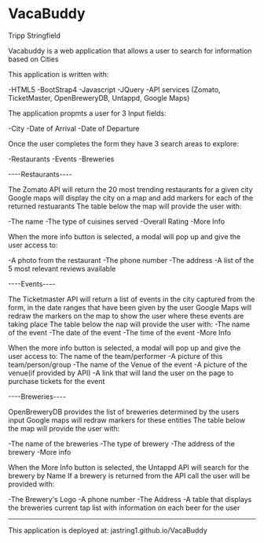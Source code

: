 # VacaBuddy
Tripp Stringfield

Vacabuddy is a web application that allows a user to search for information based on Cities

This application is written with:

-HTML5
-BootStrap4
-Javascript
-JQuery
-API services (Zomato, TicketMaster, OpenBreweryDB, Untappd, Google Maps)

The application propmts a user for 3 Input fields:

-City
-Date of Arrival
-Date of Departure

Once the user completes the form they have 3 search areas to explore:

-Restaurants
-Events
-Breweries

----Restaurants----

The Zomato API will return the 20 most trending restaurants for a given city
Google maps will display the city on a map and add markers for each of the returned restuarants
The table below the map will provide the user with:

-The name
-The type of cuisines served
-Overall Rating
-More Info

When the more info button is selected, a modal will pop up and give the user access to:

-A photo from the restaurant
-The phone number
-The address
-A list of the 5 most relevant reviews available

----Events----

The Ticketmaster API will return a list of events in the city captured from the form, in the date ranges 
that have been given by the user
Google Maps will redraw the markers on the map to show the user where these events are taking place
The table below the nap will provide the user with:
-The name of the event
-The date of the event
-The time of the event
-More Info

When the more info button is selected, a modal will pop up and give the user access to:
The name of the team/performer
-A picture of this team/person/group
-The name of the Venue of the event
-A picture of the venue(if provided by API)
-A link that will land the user on the page to purchase tickets for the event

----Breweries----

OpenBreweryDB provides the list of breweries determined by the users input
Google maps will redraw markers for these entities
The table below the map will provide the user with:

-The name of the breweries
-The type of brewery
-The address of the brewery
-More info

When the More Info button is selected, the Untappd API will search for the brewery by Name
If a brewery is returned from the API call the user will be provided with:

-The Brewery's Logo
-A phone number
-The Address
-A table that displays the breweries current tap list with information on each beer for the user

--------------

This application is deployed at: jastring1.github.io/VacaBuddy




